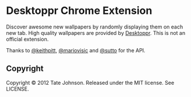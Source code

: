 # Desktoppr Chrome Extension

Discover awesome new wallpapers by randomly displaying them on each new tab. High quality wallpapers are provided by [Desktoppr](http://desktoppr.co/). This is not an official extension.

Thanks to [@keithpitt](http://twitter.com/keithpitt), [@mariovisic](http://twitter.com/mariovisic) and [@sutto](http://twitter.com/sutto) for the API.

## Copyright

Copyright © 2012 Tate Johnson. Released under the MIT license. See LICENSE.
